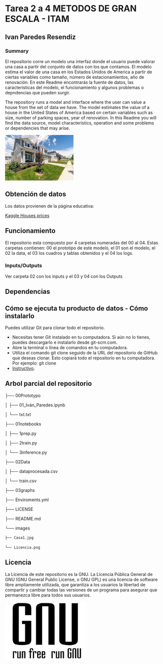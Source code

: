 # Tarea 2 a 4 METODOS DE GRAN ESCALA - ITAM
## Ivan Paredes Resendiz
### Summary 
El repositorio corre un modelo una interfaz donde el usuario puede valorar una casa a partir del conjunto de datos con los que contamos. El modelo estima el valor de una casa en los Estados Unidos de America a partir de ciertas variables como tamaño, número de estacionamientos, año de renovación. En este Readme encontrarás la fuente de datos, las caracteristicas del modelo, el funcionamiento y algunos problemas o depndencias que pueden surgir.

The repository runs a model and interface where the user can value a house from the set of data we have. The model estimates the value of a house in the United States of America based on certain variables such as size, number of parking spaces, year of renovation. In this Readme you will find the data source, model characteristics, operation and some problems or dependencies that may arise.

![Modelo](/images/Casa1.jpg)

## Obtención de datos
Los datos provienen de la página educativa: 

[Kaggle Houses prices ](https://www.kaggle.com/code/gusthema/house-prices-prediction-using-tfdf)

## Funcionamiento
El repositorio esta compuesto por 4 carpetas numeradas del 00 al 04. Estas carpetas contienen: 00 el prototipo de este modelo, el 01 son el modelo, el 02 la data, el 03 los cuadros y tablas obtenidos y el 04 los logs.

### Inputs/Outputs
Ver carpeta 02 con los inputs y el 03 y 04 con los Outputs
## Dependencias

## Cómo se ejecuta tu producto de datos - Cómo instalarlo
Puedes utilizar Git para clonar todo el repositorio. 
* Necesitas tener Git instalado en tu computadora. Si aún no lo tienes, puedes descargarlo e instalarlo desde git-scm.com.
* Abre la terminal o línea de comandos en tu computadora.
* Utiliza el comando git clone seguido de la URL del repositorio de GitHub que deseas clonar. Esto copiará todo el repositorio en tu computadora. Por ejemplo: git clone
* [Instructivo](https://github.com/usuario/repositorio.git).

## Arbol parcial del repositorio
├── 00Prototypo

│   ├── 01_Iván_Paredes.ipynb

│   └── txt.txt

├── 01notebooks

│   ├── 1prep.py

│   ├── 2train.py

│   └── 3inference.py

├── 02Data

│   ├── dataprocesada.csv

│   └── train.csv

├── 03graphs

├── Enviroments.yml

├── LICENSE

├── README.md

└── images

    ├── Casa1.jpg
    
    └── Licencia.png

## Licencia
La Licencia de este repositorio es la GNU. La Licencia Pública General de GNU (GNU General Public License, o GNU GPL) es una licencia de software libre ampliamente utilizada, que garantiza a los usuarios la libertad de compartir y cambiar todas las versiones de un programa para asegurar que permanezca libre para todos sus usuarios. 

![Licencia](/images/Licencia.png)
